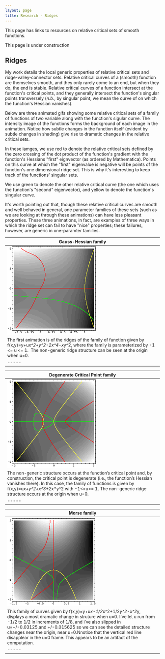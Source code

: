 ```yaml
---
layout: page
title: Research - Ridges
---
```



This page has links to resources on relative critical sets of smooth functions.

This page is under construction

## Ridges ##

My work details the local generic properties of relative critical sets and ridge-valley-connector sets. Relative critical curves of a (smooth) function are themselves smooth, and they only rarely come to an end, but when they do, the end is stable. Relative critical curves of a function intersect at the function's critical points, and they generally intersect the function's singular points transversely (_n.b._, by singular point, we mean the curve of on which the function's Hessian vanishes).

Below are three animated gifs showing some relative critical sets of a family of functions of two variable along with the function's sigular curve. The intensity image of the functions forms the background of each image in the animation. Notice how subtle changes in the function itself (evident by subtle changes in shading) give rise to dramatic changes in the relative critical sets.

In these iamges, we use red to denote the relative critical sets defined by the zero crossing of the dot product of the function's gradient with the function's Hessians "first" eignvector (as ordered by Mathematica). Points on this curve at which the "first" eigenvalue is negative will be points of the function's one dimensional ridge set. This is why it's interesting to keep track of the functions' singular sets.

We use green to denote the other relative critical curve (the one which uses the function's "second" eigenvector), and yellow to denote the function's singular curve.

It's worth pointing out that, though these relative critical curves are smooth and well behaved in general, one parameter families of these sets (such as we are looking at through these animations) can have less pleasant properties. These three animations, in fact, are examples of three ways in which the ridge set can fail to have "nice" properties; these failures, however, are generic in one-paramter families.

| Gauss-Hessian family|
|-----|
|![](assets/images/GauHess_anim.gif)|
|The first animation is of the ridges of the family of function given by f(x,y)=y+u*x^2+y^2-2x^4-x*y^2, where the family is parameterized by -1 &lt;= u &lt;= 1.  The non-generic ridge structure can be seen at the origin when u=0.|
|-----|

| Degenerate Critical Point family|
|-----|
|![](assets/images/DegCrit_anim.gif)|
|The non-generic structure occurs at the function&#8217;s critical point and, by construction, the critical point is degenerate (i.e., the function&#8217;s Hessian vanishes there). In this case, the family of functions is given by f(x,y)=u*x+y^2+x^3+2*x*y^2 with -1&lt;=u&lt;= 1. The non-generic ridge structure occurs at the origin when u=0.|
|-----|

| Morse family|
|-----|
|![](assets/images/Morse_anim.gif)|
|This family of curves given by f(x,y)=y+u*x-1/2*x^2+1/2*y^2-x^2*y, displays a most dramatic change in struture when u=0. I&#8217;ve let u run from -1/2 to 1/2 in increments of 1/8, and i&#8217;ve also slipped in u=+/-0.03125,and +/-0.015625 so we can see the detailed structure changes near the origin, near u=0.Nnotice that the vertical red line disapplear in the u=0 frame. This appears to be an artifact of the computation.|
|-----|


